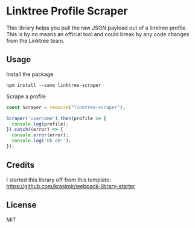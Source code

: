 # Linktree Profile Scraper

This library helps you pull the raw JSON payload out of a linktree profile. This is by no means an official tool and could break by any code changes from the Linktree team.

## Usage

Install the package

```
npm install --save linktree-scraper
```

Scrape a profile

```javascript
const Scraper = require("linktree-scraper");

Scraper('username').then(profile => {
  console.log(profile);
}).catch((error) => {
  console.error(error);
  console.log('Uh oh!');
});
```

## Credits

I started this library off from this template: https://github.com/krasimir/webpack-library-starter

## License

MIT